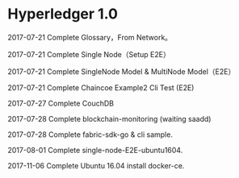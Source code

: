# Hyperledger 1.0

2017-07-21 Complete Glossary，From Network。

2017-07-21 Complete Single Node（Setup E2E）

2017-07-21 Complete SingleNode Model & MultiNode Model（E2E）

2017-07-21 Complete Chaincoe Example2 Cli Test (E2E)

2017-07-27 Complete CouchDB

2017-07-28 Complete blockchain-monitoring (waiting saadd)

2017-07-28 Complete fabric-sdk-go & cli sample.

2017-08-01 Complete single-node-E2E-ubuntu1604.

2017-11-06 Complete Ubuntu 16.04 install docker-ce.
